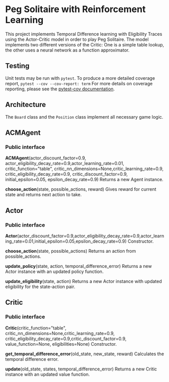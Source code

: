 # Peg Solitaire with Reinforcement Learning

This project implements Temporal Difference learning with Eligibility Traces using the Actor-Critic model in order to play Peg Solitaire.
The model implements two different versions of the Critic: One is a simple table lookup, the other uses a neural network as a function approximator.

## Testing

Unit tests may be run with `pytest`.
To produce a more detailed coverage report, `pytest --cov --cov-report: term`
For more details on coverage reporting, please see the [pytest-cov documentation](https://pytest-cov.readthedocs.io/en/latest/reporting.html).

## Architecture

The `Board` class and the `Position` class implement all necessary game logic.

## ACMAgent

### Public interface

**ACMAgent**(actor_discount_factor=0.9, actor_eligibility_decay_rate=0.9,actor_learning_rate=0.01, critic_function="table", critic_nn_dimensions=None,critic_learning_rate=0.9, critic_eligibility_decay_rate=0.9, critic_discount_factor=0.9, initial_epsilon=0.05, epsilon_decay_rate=0.9)
Returns a new Agent instance.

**choose_action**(state, possible_actions, reward)
Gives reward for current state and returns next action to take.

## Actor

### Public interface

**Actor**(actor_discount_factor=0.9,actor_eligibility_decay_rate=0.9,actor_learning_rate=0.01,initial_epsilon=0.05,epsilon_decay_rate=0.9)
Constructor.

**choose_action**(state, possible_actions)
Returns an action from possible_actions.

**update_policy**(state, action, temporal_difference_error)
Returns a new Actor instance with an updated policy function.

**update_eligibility**(state, action)
Returns a new Actor instance with updated eligibility for the state-action pair.

## Critic

### Public interface

**Critic**(critic_function="table", critic_nn_dimensions=None,critic_learning_rate=0.9, critic_eligibility_decay_rate=0.9,critic_discount_factor=0.9, value_function=None, eligibilities=None)
Constructor.

**get_temporal_difference_error**(old_state, new_state, reward)
Calculates the temporal difference error.

**update**(old_state, states, temporal_difference_error)
Returns a new Critic instance with an updated value function.
